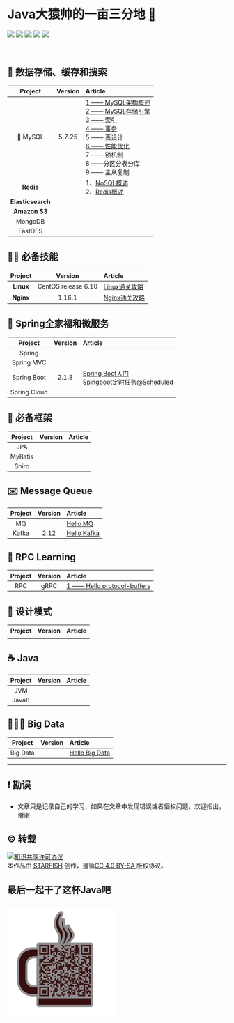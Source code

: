 # Java大猿帅的一亩三分地 [:egg:](https://www.lazyegg.net/JavaEgg)

<p>
<img src="https://img.shields.io/badge/language-Java-blue.svg">
<img src="https://img.shields.io/badge/platform-Linux-red.svg">
<a href="https://juejin.im/user/5b8f1d426fb9a019d7477421"><img src="https://img.shields.io/badge/%E6%8E%98%E9%87%91-@lazyegg-FFA500.svg?style=flat&colorA=1970fe"></a>
<a href="https://lazyegg.net"><img src="https://img.shields.io/badge/Blog-lazyegg-80d4f9.svg?style=flat"></a>
<a href="https://blog.csdn.net/u011870547"><img src="https://img.shields.io/badge/CSDN-@大新之助-fd6f32.svg?style=flat&colorA=B22222"></a>
</p>

<br/>

## 💾  数据存储、缓存和搜索


|      Project      | Version | Article                                                      |
| :---------------: | :-----: | :----------------------------------------------------------- |
|  :dolphin: MySQL  | 5.7.25  | [1 —— MySQL架构概述](docs/mysql/MySQL-Framework.md)<br/>[2 —— MySQL存储引擎](docs/mysql/MySQL-Storage-Engines.md)<br/>[3 —— 索引](docs/mysql/MySQL-Index.md)<br/>[4 —— 事务](docs/mysql/MySQL-Transaction.md)<br/>5 —— 表设计<br/>[6 —— 性能优化](docs/mysql/MySQL-Optimization.md)<br/>7 —— 锁机制<br/>8 ——分区分表分库<br/>9 —— 主从复制<br/> |
|     **Redis**     |         | 1、[NoSQL概述](docs/redis/1.Nosql-Overview.md)<br/>2、[Redis概述](docs/redis/2.readRedis.md)<br/> |
| **Elasticsearch** |         |                                                              |
|   **Amazon S3**   |         |                                                              |
|      MongoDB      |         |                                                              |
|      FastDFS      |         |                                                              |



##  👶🏽 必备技能

|  Project  |       Version       | Article                                                      |
| :-------: | :-----------------: | :----------------------------------------------------------- |
| **Linux** | CentOS release 6.10 | [Linux通关攻略]( <https://github.com/Jstarfish/JavaEgg/blob/master/docs/linux/linux.md>) |
| **Nginx** |       1.16.1        | [Nginx通关攻略](docs/nginx/nginx.md)                         |



## 🌱 Spring全家福和微服务

|   Project    | Version | Article                                                      |
| :----------: | :-----: | :----------------------------------------------------------- |
|    Spring    |         |                                                              |
|  Spring MVC  |         |                                                              |
| Spring Boot  |  2.1.8  | [Spring Boot入门](/docs/springboot/Hello-SpringBoot.md)<br>[Spingboot定时任务@Scheduled](/docs/springboot/Spingboot定时任务@Scheduled.md)<br> |
| Spring Cloud |         |                                                              |



##  🏡  必备框架

| Project | Version | Article |
| :-----: | :-----: | :------ |
|   JPA   |         |         |
| MyBatis |         |         |
|  Shiro  |         |         |



##  ✉️ Message Queue

| Project | Version | Article                                                      |
| :-----: | :-----: | :----------------------------------------------------------- |
|   MQ    |         | [Hello MQ]( <https://github.com/Jstarfish/JavaEgg/blob/master/docs/message-queue/浅谈消息队列及常见的消息中间件.md>)<br> |
|  Kafka  |  2.12   | [Hello Kafka]( <https://github.com/Jstarfish/JavaEgg/blob/master/docs/message-queue/Kafka/Hello-Kafka.md> )<br> |



## :dog: RPC Learning


| Project | Version | Article                                                      |
| :-----: | :-----: | :----------------------------------------------------------- |
|   RPC   |  gRPC   | [1 —— Hello protocol-buffers]( <https://github.com/Jstarfish/Technical-Learning/blob/master/contents/RPC/Protocol%20Buffers-Hello%20World.md> )<br> |



## 🎨 设计模式

| Project | Version | Article |
| :-----: | :-----: | :------ |
|         |         |         |



## ☕ Java

| Project | Version | Article |
| :-----: | :-----: | :------ |
|   JVM   |         |         |
|  Java8  |         |         |



## 👨🏿‍💻 Big Data

| Project  | Version | Article                                                      |
| :------: | :-----: | :----------------------------------------------------------- |
| Big Data |         | [Hello Big Data]( <https://github.com/Jstarfish/Technical-Learning/blob/master/contents/Big%20Data/hello%20big%20data.md>)<br> |

------





## ❗️ 勘误

+ 文章只是记录自己的学习，如果在文章中发现错误或者侵权问题，欢迎指出，谢谢


## ©️ 转载

<a rel="license" href="http://creativecommons.org/licenses/by/4.0/"><img alt="知识共享许可协议" style="border-width:0" src="https://i.creativecommons.org/l/by/4.0/88x31.png" /></a><br />本<span xmlns:dct="http://purl.org/dc/terms/" href="http://purl.org/dc/dcmitype/Text" rel="dct:type">作品</span>由 <a xmlns:cc="http://creativecommons.org/ns#" href="https://github.com/Jstarfish/Technical-Learning" property="cc:attributionName" rel="cc:attributionURL">STARFISH</a> 创作，遵循<a rel="license" href="http://creativecommons.org/licenses/by/4.0/">CC 4.0 BY-SA </a>版权协议。



## 最后一起干了这杯Java吧

## <img src="/images/public.png" style="zoom: 50%;" />

